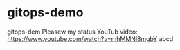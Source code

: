 # gitops-demo
gitops-dem
Pleasew my status
 YouTub video: https://www.youtube.com/watch?v=mhMMNl8mgbY
abcd